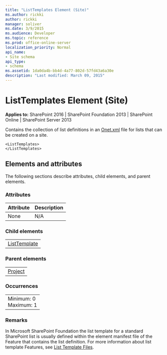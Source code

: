 ```yaml
---
title: "ListTemplates Element (Site)"
ms.author: rickki
author: rickki
manager: soliver
ms.date: 3/9/2015
ms.audience: Developer
ms.topic: reference
ms.prod: office-online-server
localization_priority: Normal
api_name:
- Site schema
api_type:
- schema
ms.assetid: 1da0da4b-bb4d-4a77-802d-57fd43a6a30e
description: "Last modified: March 09, 2015"
---
```


# ListTemplates Element (Site)

 
  
 **Applies to:** SharePoint 2016 | SharePoint Foundation 2013 | SharePoint Online | SharePoint Server 2013
  
Contains the collection of list definitions in an [Onet.xml](http://msdn.microsoft.com/library/b99d6657-d9ae-4135-a43c-c58cdfcdc6c1%28Office.15%29.aspx) file for lists that can be created on a site. 
  
```
<ListTemplates>
</ListTemplates>
```

## Elements and attributes

The following sections describe attributes, child elements, and parent elements.

### Attributes

|**Attribute**|**Description**|
|:-----|:-----|
|None  <br/> |N/A  <br/> |
   
### Child elements

||
|:-----|
|[ListTemplate](listtemplate-element-site.md)|
   
### Parent elements

||
|:-----|
|[Project](project-element-site.md)|
   
### Occurrences

||
|:-----|
|Minimum: 0  <br/> Maximum: 1  <br/> |
   
### Remarks

In Microsoft SharePoint Foundation the list template for a standard SharePoint list is usually defined within the element manifest file of the Feature that contains the list definition. For more information about list template Features, see [List Template Files](../../sharepoint-features-schemas/list-template-files/list-template-files.md).
  

